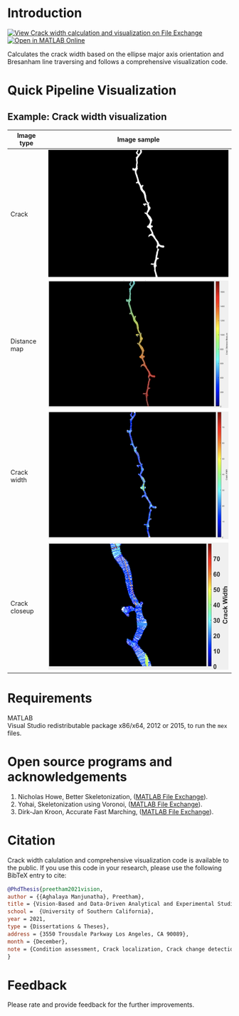 # Introduction
[![View Crack width calculation and visualization on File Exchange](https://www.mathworks.com/matlabcentral/images/matlab-file-exchange.svg)](https://www.mathworks.com/matlabcentral/fileexchange/176438-crack-width-calculation-and-visualization) [![Open in MATLAB Online](https://www.mathworks.com/images/responsive/global/open-in-matlab-online.svg)](https://matlab.mathworks.com/open/github/v1?repo=preethamam/Crack-Width-Calculation-Visualization-MATLAB) 

Calculates the crack width based on the ellipse major axis orientation and Bresanham line traversing and follows a comprehensive visualization code.

# Quick Pipeline Visualization
## Example: Crack width visualization
| Image type | Image sample |
| ------------- | ------------- |
| Crack | ![](assets/crack.png) | 
| Distance map |![](assets/thumbnail_01.png) |
| Crack width | ![](assets/thumbnail_02.png) |
| Crack closeup | ![](assets/thumbnail_03.png) |

# Requirements
MATLAB <br />
Visual Studio redistributable package x86/x64, 2012 or 2015, to run the `mex` files.

# Open source programs and acknowledgements
1. Nicholas Howe, Better Skeletonization, ([MATLAB File Exchange](https://www.mathworks.com/matlabcentral/fileexchange/11123-better-skeletonization)).
2. Yohai, Skeletonization using Voronoi, ([MATLAB File Exchange](https://www.mathworks.com/matlabcentral/fileexchange/27543-skeletonization-using-voronoi)).
3. Dirk-Jan Kroon, Accurate Fast Marching, ([MATLAB File Exchange](https://www.mathworks.com/matlabcentral/fileexchange/24531-accurate-fast-marching)).

# Citation
Crack width calulation and comprehensive visualization code is available to the public. If you use this code in your research, please use the following BibTeX entry to cite:
```bibtex
@PhdThesis{preetham2021vision,
author = {{Aghalaya Manjunatha}, Preetham},
title = {Vision-Based and Data-Driven Analytical and Experimental Studies into Condition Assessment and Change Detection of Evolving Civil, Mechanical and Aerospace Infrastructures},
school =  {University of Southern California},
year = 2021,
type = {Dissertations & Theses},
address = {3550 Trousdale Parkway Los Angeles, CA 90089},
month = {December},
note = {Condition assessment, Crack localization, Crack change detection, Synthetic crack generation, Sewer pipe condition assessment, Mechanical systems defect detection and quantification}
}
```

# Feedback
Please rate and provide feedback for the further improvements.
